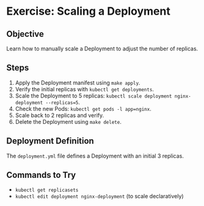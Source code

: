 # Exercise: Scaling a Deployment

## Objective
Learn how to manually scale a Deployment to adjust the number of replicas.

## Steps
1. Apply the Deployment manifest using `make apply`.
2. Verify the initial replicas with `kubectl get deployments`.
3. Scale the Deployment to 5 replicas: `kubectl scale deployment nginx-deployment --replicas=5`.
4. Check the new Pods: `kubectl get pods -l app=nginx`.
5. Scale back to 2 replicas and verify.
6. Delete the Deployment using `make delete`.

## Deployment Definition
The `deployment.yml` file defines a Deployment with an initial 3 replicas.

## Commands to Try
- `kubectl get replicasets`
- `kubectl edit deployment nginx-deployment` (to scale declaratively)